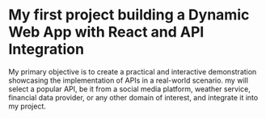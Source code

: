# My first project building a Dynamic Web App with React and API Integration

My primary objective is to create a practical and interactive demonstration showcasing the implementation of APIs in a real-world scenario. my will select a popular API, be it from a social media platform, weather service, financial data provider, or any other domain of interest, and integrate it into my project.

